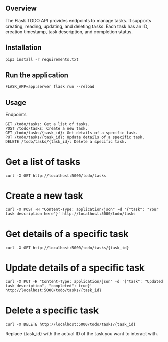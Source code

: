 ## Overview

The Flask TODO API provides endpoints to manage tasks. It supports creating, reading, updating, and deleting tasks. Each task has an ID, creation timestamp, task description, and completion status.

## Installation
```
pip3 install -r requirements.txt
```
## Run the application
```
FLASK_APP=app:server flask run --reload
```

## Usage
Endpoints

    GET /todo/tasks: Get a list of tasks.
    POST /todo/tasks: Create a new task.
    GET /todo/tasks/{task_id}: Get details of a specific task.
    PUT /todo/tasks/{task_id}: Update details of a specific task.
    DELETE /todo/tasks/{task_id}: Delete a specific task.

# Get a list of tasks

```
curl -X GET http://localhost:5000/todo/tasks
```

# Create a new task

```
curl -X POST -H "Content-Type: application/json" -d '{"task": "Your task description here"}' http://localhost:5000/todo/tasks
```

# Get details of a specific task

```
curl -X GET http://localhost:5000/todo/tasks/{task_id}
```

# Update details of a specific task

```
curl -X PUT -H "Content-Type: application/json" -d '{"task": "Updated task description", "completed": true}' http://localhost:5000/todo/tasks/{task_id}
```

# Delete a specific task

```
curl -X DELETE http://localhost:5000/todo/tasks/{task_id}
```

Replace {task_id} with the actual ID of the task you want to interact with.

